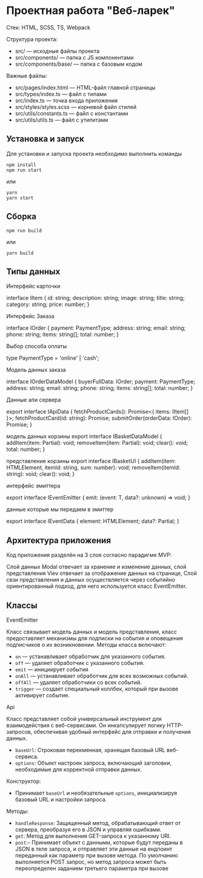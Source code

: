 # Проектная работа "Веб-ларек"

Стек: HTML, SCSS, TS, Webpack

Структура проекта:

- src/ — исходные файлы проекта
- src/components/ — папка с JS компонентами
- src/components/base/ — папка с базовым кодом

Важные файлы:

- src/pages/index.html — HTML-файл главной страницы
- src/types/index.ts — файл с типами
- src/index.ts — точка входа приложения
- src/styles/styles.scss — корневой файл стилей
- src/utils/constants.ts — файл с константами
- src/utils/utils.ts — файл с утилитами

## Установка и запуск

Для установки и запуска проекта необходимо выполнить команды

```
npm install
npm run start
```

или

```
yarn
yarn start
```

## Сборка

```
npm run build
```

или

```
yarn build
```

## Типы данных

Интерфейс карточки

interface IItem {
id: string;
description: string;
image: string;
title: string;
category: string;
price: number;
}

Интерфейс Заказа

interface IOrder {
payment: PaymentType;
address: string;
email: string;
phone: string;
items: string[];
total: number;
}

Выбор способа оплаты

type PaymentType = 'online' | 'cash';

Модель данных заказа

interface IOrderDataModel {
buyerFullData: IOrder;
payment: PaymentType;
address: string;
email: string;
phone: string;
items: string[];
total: number;
}

Данные апи сервера

export interface IApiData {
fetchProductCards(): Promise<{ items: IItem[] }>;
fetchProductCard(id: string): Promise<IItem>;
submitOrder(orderData: IOrder): Promise<object>;
}

модель данных корзины
export interface IBasketDataModel {
addItem(item: Partial<IItem>): void;
removeItem(item: Partial<IItem>): void;
clear(): void;
total: number;
}

представление корзины
export interface IBasketUI {
addItem(item: HTMLElement, itemId: string, sum: number): void;
removeItem(itemId: string): void;
clear(): void;
}

интерфейс эмиттера

export interface IEventEmitter<T extends string> {
emit: (event: T, data?: unknown) => void;
}

данные которые мы передаем в эмиттер

export interface IEventData {
element: HTMLElement;
data?: Partial<IItem>;
}

## Архитектура приложения

Код приложения разделён на 3 слоя согласно парадигме MVP:

Слой данных Modal отвечает за хранение и изменение данных, слой представления Viev отвечает за отображение данных на странице, Слой свзи представления и данных осуществляется через событийно ориентированный подход, для него используется класс EventEmitter.

## Классы

EventEmitter 

Класс связывает модель данных и модель представления, класс предоставляет механизмы для подписки на события и оповещения подписчиков о их возникновении.
Методы класса включают:

- `on` — устанавливает обработчик для указанного события.
- `off` — удаляет обработчик с указанного события.
- `emit` — инициирует события
- `onAll` — устанавливает обработчик для всех возможных событий.
- `offAll` — удаляет обработчики со всех событий.
- `trigger` — создает специальный коллбек, который при вызове активирует событие.

Api

Класс представляет собой универсальный инструмент для взаимодействия с веб-сервисами. Он инкапсулирует логику HTTP-запросов, обеспечивая удобный интерфейс для отправки и получения данных.

- `baseUrl`: Строковая перекменная, хранящая базовый URL веб-сервиса.
- `options`: Объект настроек запроса, включающий заголовки, необходимые для корректной отправки данных.

Конструктор:

- Принимает `baseUrl` и необязательные `options`, инициализируя базовый URL и настройки запроса.

Методы:

- `handleResponse`: Защищенный метод, обрабатывающий ответ от сервера, преобразуя его в JSON и управляя ошибками.
- `get`: Метод для выполнения GET-запроса к указанному URI.
- `post`:- Принимает объект с данными, которые будут переданы в JSON в теле запроса, и отправляет эти данные на ендпоинт переданный как параметр при вызове метода. По умолчанию выполняется POST запрос, но метод запроса может быть переопределен заданием третьего параметра при вызове